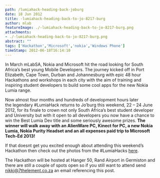 ```yaml
---
path: /lumiahack-heading-back-joburg
date: 18 Jun 2012
title: -lumiahack-heading-back-to-jo-8217-burg
author: mlab
featureImage: ./-lumiahack-heading-back-to-jo-8217-burg.png
attachments: 
- ./-lumiahack-heading-back-to-jo-8217-burg.png
abstract: ""
tags: ['Hackathon','Microsoft','nokia','Windows Phone']
timeStamp: 2012-06-18T16:14:10
---
```


In March mLabSA, Nokia and Microsoft hit the road looking for South Africa’s best young Mobile Developers. The journey kicked off in Port Elizabeth, Cape Town, Durban and Johannesburg with epic 48 hour Hackathons and workshops in each city with the aim of training and inspiring student developers to build some cool apps for the new Nokia Lumia range.

Now almost four months and hundreds of development hours later the legendary #LumiaHack returns to Jo’burg this weekend, 22 – 24 June 2012, for its finale to crown not only South Africa’s best student developer and University but with it open to all developers you now have a chance to win the Best Lumia Dev title and some seriously awesome prizes. **The winner will walk away with an AlienWare PC, Kinect for PC, a new Nokia Lumia, Nokia Purity Headset and an all expenses paid trip to Microsoft Tech-Ed 2013!**

If that doesnt get you excited enough about attending this weekend’s Hackathon then check out the photos from the #LumiaHacks [here](http:&#x2F;&#x2F;www.flickr.com&#x2F;photos&#x2F;mlabsa&#x2F;).

The Hackathon will be hosted at Hanger 50, Rand Airport in Germiston and there are still a couple of spots open so if you still want to attend send nikki@7thelement.co.za an email referencing this post.



